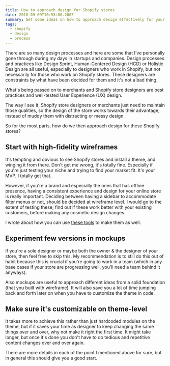 ```yaml
---
title: How to approach design for Shopify stores
date: 2018-09-09T10:53:08.200Z
summary: Get some ideas on how to approach design effectively for your Shopify stores.
tags:
  - shopify
  - design
  - process
---
```

There are so many design processes and here are some that I've personally gone through during my days in startups and companies. Design processes and practices like Design Sprint, Human-Centered Design (HCD) or Holistic Design are all useful, especially to designers who work in Shopify, but not necessarily for those who work on Shopify stores. These designers are constraints by what have been decided for them and it's not a bad thing. 

What's being passed on to merchants and Shopify store designers are best practices and well-tested User Experience (UX) design. 

The way I see it, Shopify store designers or merchants just need to maintain those qualities, so the design of the store works towards their advantage, instead of muddy them with distracting or messy design.

So for the most parts, how do we then approach design for these Shopify stores?

## Start with high-fidelity wireframes

It's tempting and obvious to see Shopify stores and install a theme, and winging it from there. Don't get me wrong, it's totally fine. Especially if you're just testing your niche and trying to find your market fit. It's your MVP. I totally get that. 

However, if you're a brand and especially the ones that has offline presence, having a consistent experience and design for your online store is really important. Deciding between having a sidebar to accommodate filter menus or not, should be decided at wireframe level. I would go to the extent of testing these; find out if these work better with your existing customers, before making any cosmetic design changes. 

I wrote about how you can use [these tools](/blog/design-tools-for-in-house-shopify-store-designers/) to make them as well.

## Experiment few versions in mockups

If you're a sole designer or maybe both the owner & the designer of your store, then feel free to skip this. My recommendation is to still do this out of habit because this is crucial if you're going to work in a team (which in any base cases if your store are progressing well, you'll need a team behind it anyways).

Also mockups are useful to approach different ideas from a solid foundation (that you built with wireframe). It will also save you a lot of time jumping back and forth later on when you have to customize the theme in code. 

## Make sure it's customizable on theme-level

It takes more to achieve this rather than just hardcoded modules on the theme, but if it saves your time as designer to keep changing the same things over and over, why not make it right the first time. It might take longer, but once it's done you don't have to do tedious and repetitive content changes over and over again.

There are more details in each of the point I mentioned above for sure, but in general this should give you a good start.
